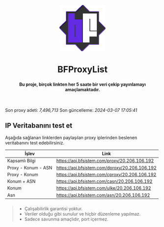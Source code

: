 <div align="center">
  <img height="150" src="https://raw.githubusercontent.com/bfservices/bf/main/bf.png"  />
</div>

###

<h1 align="center">BFProxyList</h1>

###

<h4 align="center">Bu proje, birçok linkten her 5 saate bir veri çekip yayınlamayı amaçlamaktadır.</h4>
<br clear="both">

Son proxy adeti: <em><i> 7,496,713 </i></em>
Son güncelleme: <em><i> 2024-03-07 17:05:41 </i></em>

###

## IP Veritabanını test et

Aşağıda sağlanan linklerden paylaşılan proxy iplerinden beslenen veritabanını test edebilirsiniz.

| İşlev | Link |
| ------ | ------ |
| Kapsamlı Bilgi | https://api.bfsistem.com/proxy/20.206.106.192 |
| Proxy - Konum - ASN | https://api.bfsistem.com/dproxy/20.206.106.192 |
| Proxy - Konum | https://api.bfsistem.com/cproxy/20.206.106.192 |
| Konum + ASN | https://api.bfsistem.com/casn/20.206.106.192 |
| Konum | https://api.bfsistem.com/ulke/20.206.106.192 |
| Asn | https://api.bfsistem.com/asn/20.206.106.192 |

###

> - Çalışabilirlik garantisi yoktur.
> - Veriler olduğu gibi sunulur ve hiçbir düzenleme yapılmaz.
> - Sadece savunma amaçlıdır, port içermez.